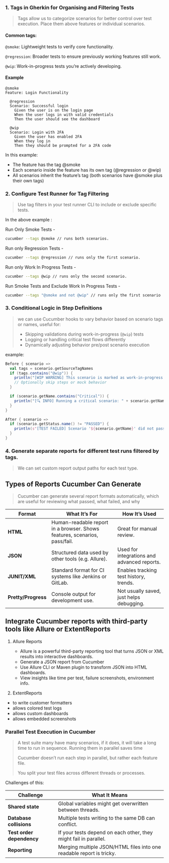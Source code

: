 ### 1. Tags in Gherkin for Organising and Filtering Tests
> Tags allow us to categorize scenarios for better control over 
> test execution. Place them above features or individual scenarios.
>
####  Common tags:
`@smoke`: Lightweight tests to verify core functionality.

`@regression`: Broader tests to ensure previously working features still work.

`@wip`: Work-in-progress tests you’re actively developing.

#### Example
```gherkin
@smoke
Feature: Login Functionality

  @regression
  Scenario: Successful login
    Given the user is on the login page
    When the user logs in with valid credentials
    Then the user should see the dashboard

  @wip
  Scenario: Login with 2FA
    Given the user has enabled 2FA
    When they log in
    Then they should be prompted for a 2FA code
```
In this example: 
- The feature has the tag @smoke
- Each scenario inside the feature has its own tag (@regression or @wip)
- All scenarios inherit the feature’s tag (both scenarios have @smoke plus their own tags)

### 2. Configure Test Runner for Tag Filtering
> Use tag filters in your test runner CLI to include or exclude specific tests.

In the above example : 

Run Only Smoke Tests - 
``` bash 
cucumber --tags @smoke // runs both scenarios.
```
Run only Regression Tests -
``` bash 
cucumber --tags @regression // runs only the first scenario.
```
Run  only Work In Progress Tests - 
``` bash 
cucumber --tags @wip // runs only the second scenario.
```
Run Smoke Tests and Exclude Work In Progress Tests - 
``` bash 
cucumber --tags "@smoke and not @wip" // runs only the first scenario
```
### 3. Conditional Logic in Step Definitions

> we can use Cucumber hooks to vary behavior based on scenario tags or names, useful for:
> - Skipping validations during work-in-progress (`@wip`) tests
> - Logging or handling critical test flows differently
> - Dynamically adjusting behavior pre/post scenario execution
> 

example: 

```scala
Before { scenario =>
  val tags = scenario.getSourceTagNames
  if (tags.contains("@wip")) {
    println("[WIP WARNING] This scenario is marked as work-in-progress.")
    // Optionally skip steps or mock behavior
  }

  if (scenario.getName.contains("Critical")) {
    println("[🔍 INFO] Running a critical scenario: " + scenario.getName)
  }
}

After { scenario =>
  if (scenario.getStatus.name() != "PASSED") {
    println(s"[TEST FAILED] Scenario '${scenario.getName}' did not pass.")
  }
}
```

### 4. Generate separate reports for different test runs filtered by tags.

> We can set custom report output paths for each test type. 
> 

## Types of Reports Cucumber Can Generate
> Cucumber can generate several report formats automatically, which are useful for reviewing 
> what passed, what failed, and why
>

| Format              | What It’s For                                                             | How It’s Used                               |
| ------------------- | ------------------------------------------------------------------------- | ------------------------------------------- |
| **HTML**            | Human-readable report in a browser. Shows features, scenarios, pass/fail. | Great for manual review.                    |
| **JSON**            | Structured data used by other tools (e.g. Allure).                        | Used for integrations and advanced reports. |
| **JUNIT/XML**       | Standard format for CI systems like Jenkins or GitLab.                    | Enables tracking test history, trends.      |
| **Pretty/Progress** | Console output for development use.                                       | Not usually saved, just helps debugging.    |

## Integrate Cucumber reports with third-party tools like Allure or ExtentReports

1. Allure Reports
   - Allure is a powerful third-party reporting tool that turns JSON or XML results into 
interactive dashboards.
   - Generate a JSON report from Cucumber
   - Use Allure CLI or Maven plugin to transform JSON into HTML dashboards.
   - View insights like time per test, failure screenshots, environment info.

2.  ExtentReports
   - to write customer formatters
   - allows colored test logs
   - allows custom dashboards
   - allows embedded screenshots

### Parallel Test Execution in Cucumber
> A test suite many have many scenarios, if it does, it will
> take a long time to run in sequence. Running them in 
> parallel saves time
> 
> Cucumber doesn’t run each step in parallel, but rather each feature file.
>
> You split your test files across different threads or processes.
>

Challenges of this:

| Challenge                 | What It Means                                                        |
| ------------------------- | -------------------------------------------------------------------- |
| **Shared state**          | Global variables might get overwritten between threads.              |
| **Database collisions**   | Multiple tests writing to the same DB can conflict.                  |
| **Test order dependency** | If your tests depend on each other, they might fail in parallel.     |
| **Reporting**             | Merging multiple JSON/HTML files into one readable report is tricky. |
